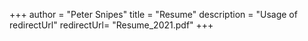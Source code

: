 +++
author = "Peter Snipes"
title = "Resume"
description = "Usage of redirectUrl"
redirectUrl= "Resume_2021.pdf"
+++

<!-- Forwarding to [My-Resume](file:///C:/Users/psnip/Desktop/cmpsc480/Portfolio-Website/Resume%202021.pdf) using `redirectUrl` -->
